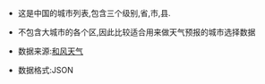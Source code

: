 - 这是中国的城市列表,包含三个级别,省,市,县.
- 不包含大城市的各个区,因此比较适合用来做天气预报的城市选择数据

- 数据来源:[和风天气](http://www.heweather.com/)
- 数据格式:JSON